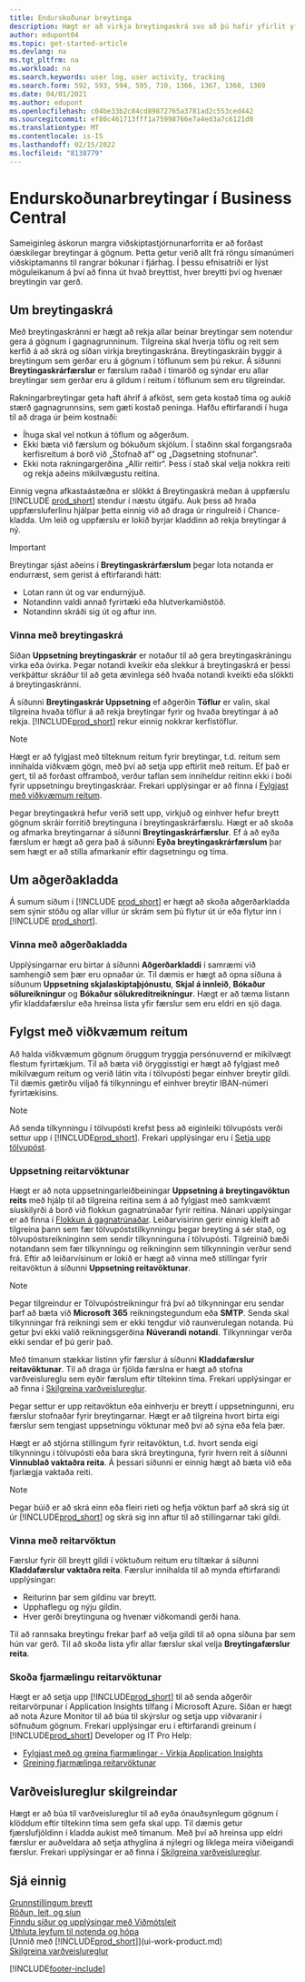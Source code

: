 ```yaml
---
title: Endurskoðunar breytinga
description: Hægt er að virkja breytingaskrá svo að þú hafir yfirlit yfir allar breytingar sem gerðar hafa verið á gögnum í röktum töflum. Þú getur einnig rakið aðgerðir með tilteknum gerðum aðgerðakladda.
author: edupont04
ms.topic: get-started-article
ms.devlang: na
ms.tgt_pltfrm: na
ms.workload: na
ms.search.keywords: user log, user activity, tracking
ms.search.form: 592, 593, 594, 595, 710, 1366, 1367, 1368, 1369
ms.date: 04/01/2021
ms.author: edupont
ms.openlocfilehash: c04be33b2c84cd89872765a3781ad2c553ced442
ms.sourcegitcommit: ef80c461713fff1a75998766e7a4ed3a7c6121d0
ms.translationtype: MT
ms.contentlocale: is-IS
ms.lasthandoff: 02/15/2022
ms.locfileid: "8138779"
---
```

# <a name="auditing-changes-in-business-central"></a>Endurskoðunarbreytingar í Business Central

Sameiginleg áskorun margra viðskiptastjórnunarforrita er að forðast óæskilegar breytingar á gögnum. Þetta getur verið allt frá röngu símanúmeri viðskiptamanns til rangrar bókunar í fjárhag. Í þessu efnisatriði er lýst möguleikanum á því að finna út hvað breyttist, hver breytti því og hvenær breytingin var gerð.

## <a name="about-the-change-log"></a>Um breytingaskrá

Með breytingaskránni er hægt að rekja allar beinar breytingar sem notendur gera á gögnum í gagnagrunninum. Tilgreina skal hverja töflu og reit sem kerfið á að skrá og síðan virkja breytingaskrána. Breytingaskráin byggir á breytingum sem gerðar eru á gögnum í töflunum sem þú rekur. Á síðunni **Breytingaskrárfærslur** er færslum raðað í tímaröð og sýndar eru allar breytingar sem gerðar eru á gildum í reitum í töflunum sem eru tilgreindar. 

Rakningarbreytingar geta haft áhrif á afköst, sem geta kostað tíma og aukið stærð gagnagrunnsins, sem gæti kostað peninga. Hafðu eftirfarandi í huga til að draga úr þeim kostnaði:

- Íhuga skal vel notkun á töflum og aðgerðum.
- Ekki bæta við færslum og bókuðum skjölum. Í staðinn skal forgangsraða kerfisreitum á borð við „Stofnað af“ og „Dagsetning stofnunar“.
- Ekki nota rakningargerðina „Allir reitir“. Þess í stað skal velja nokkra reiti og rekja aðeins mikilvægustu reitina.

Einnig vegna afkastaástæðna er slökkt á Breytingaskrá meðan á uppfærslu [!INCLUDE [prod_short](includes/prod_short.md)] stendur í næstu útgáfu. Auk þess að hraða uppfærsluferlinu hjálpar þetta einnig við að draga úr ringulreið í Chance-kladda. Um leið og uppfærslu er lokið byrjar kladdinn að rekja breytingar á ný.

> [!Important]
> Breytingar sjást aðeins í **Breytingaskrárfærslum** þegar lota notanda er endurræst, sem gerist á eftirfarandi hátt:
>
> * Lotan rann út og var endurnýjuð.
> * Notandinn valdi annað fyrirtæki eða hlutverkamiðstöð.
> * Notandinn skráði sig út og aftur inn.

### <a name="working-with-the-change-log"></a>Vinna með breytingaskrá

Síðan **Uppsetning breytingaskrár** er notaður til að gera breytingaskráningu virka eða óvirka. Þegar notandi kveikir eða slekkur á breytingaskrá er þessi verkþáttur skráður til að geta ævinlega séð hvaða notandi kveikti eða slökkti á breytingaskránni.

Á síðunni **Breytingaskrár Uppsetning** ef aðgerðin **Töflur** er valin, skal tilgreina hvaða töflur á að rekja breytingar fyrir og hvaða breytingar á að rekja. [!INCLUDE[prod_short](includes/prod_short.md)] rekur einnig nokkrar kerfistöflur.

> [!NOTE]
> Hægt er að fylgjast með tilteknum reitum fyrir breytingar, t.d. reitum sem innihalda viðkvæm gögn, með því að setja upp eftirlit með reitum. Ef það er gert, til að forðast offramboð, verður taflan sem inniheldur reitinn ekki í boði fyrir uppsetningu breytingaskráar. Frekari upplýsingar er að finna í [Fylgjast með viðkvæmum reitum](across-log-changes.md#monitoring-sensitive-fields).

Þegar breytingaskrá hefur verið sett upp, virkjuð og einhver hefur breytt gögnum skráir forritið breytinguna í breytingaskrárfærslu. Hægt er að skoða og afmarka breytingarnar á síðunni **Breytingaskrárfærslur**. Ef á að eyða færslum er hægt að gera það á síðunni **Eyða breytingaskrárfærslum** þar sem hægt er að stilla afmarkanir eftir dagsetningu og tíma.  

## <a name="about-activity-logs"></a>Um aðgerðakladda

Á sumum síðum í [!INCLUDE [prod_short](includes/prod_short.md)] er hægt að skoða aðgerðarkladda sem sýnir stöðu og allar villur úr skrám sem þú flytur út úr eða flytur inn í [!INCLUDE [prod_short](includes/prod_short.md)].  

### <a name="working-with-activity-logs"></a>Vinna með aðgerðakladda

Upplýsingarnar eru birtar á síðunni **Aðgerðarkladdi** í samræmi við samhengið sem þær eru opnaðar úr. Til dæmis er hægt að opna síðuna á síðunum **Uppsetning skjalaskiptaþjónustu**, **Skjal á innleið**, **Bókaður sölureikningur** og **Bókaður sölukreditreikningur**. Hægt er að tæma listann yfir kladdafærslur eða hreinsa lista yfir færslur sem eru eldri en sjö daga.  

## <a name="monitoring-sensitive-fields"></a>Fylgst með viðkvæmum reitum

Að halda viðkvæmum gögnum öruggum tryggja persónuvernd er mikilvægt flestum fyrirtækjum. Til að bæta við öryggisstigi er hægt að fylgjast með mikilvægum reitum og verið látin vita í tölvupósti þegar einhver breytir gildi. Til dæmis gætirðu viljað fá tilkynningu ef einhver breytir IBAN-númeri fyrirtækisins.

> [!NOTE]
> Að senda tilkynningu í tölvupósti krefst þess að eiginleiki tölvupósts verði settur upp í [!INCLUDE[prod_short](includes/prod_short.md)]. Frekari upplýsingar eru í [Setja upp tölvupóst](admin-how-setup-email.md).

### <a name="setting-up-field-monitoring"></a>Uppsetning reitarvöktunar

Hægt er að nota uppsetningarleiðbeiningar **Uppsetning á breytingavöktun reits** með hjálp til að tilgreina reitina sem á að fylgjast með samkvæmt síuskilyrði á borð við flokkun gagnatrúnaðar fyrir reitina. Nánari upplýsingar er að finna í [Flokkun á gagnatrúnaðar](admin-classifying-data-sensitivity.md). Leiðarvísirinn gerir einnig kleift að tilgreina þann sem fær tölvupóststilkynningu þegar breyting á sér stað, og tölvupóstsreikninginn sem sendir tilkynninguna í tölvupósti. Tilgreinið bæði notandann sem fær tilkynningu og reikninginn sem tilkynningin verður send frá. Eftir að leiðarvísinum er lokið er hægt að vinna með stillingar fyrir reitavöktun á síðunni **Uppsetning reitavöktunar**. 

> [!NOTE]
> Þegar tilgreindur er Tölvupóstreikningur frá því að tilkynningar eru sendar þarf að bæta við **Microsoft 365** reikningstegundum eða **SMTP**. Senda skal tilkynningar frá reikningi sem er ekki tengdur við raunverulegan notanda. Þú getur því ekki valið reikningsgerðina **Núverandi notandi**. Tilkynningar verða ekki sendar ef þú gerir það. 

Með tímanum stækkar listinn yfir færslur á síðunni **Kladdafærslur reitavöktunar**. Til að draga úr fjölda færslna er hægt að stofna varðveislureglu sem eyðir færslum eftir tiltekinn tíma. Frekari upplýsingar er að finna í [Skilgreina varðveislureglur](admin-data-retention-policies.md).

Þegar settur er upp reitavöktun eða einhverju er breytt í uppsetningunni, eru færslur stofnaðar fyrir breytingarnar. Hægt er að tilgreina hvort birta eigi færslur sem tengjast uppsetningu vöktunar með því að sýna eða fela þær. 

Hægt er að stjórna stillingum fyrir reitavöktun, t.d. hvort senda eigi tilkynningu í tölvupósti eða bara skrá breytinguna, fyrir hvern reit á síðunni **Vinnublað vaktaðra reita**. Á þessari síðunni er einnig hægt að bæta við eða fjarlægja vaktaða reiti.

> [!NOTE]
> Þegar búið er að skrá einn eða fleiri rieti og hefja vöktun þarf að skrá sig út úr [!INCLUDE[prod_short](includes/prod_short.md)] og skrá sig inn aftur til að stillingarnar taki gildi.

### <a name="working-with-field-monitoring"></a>Vinna með reitarvöktun

Færslur fyrir öll breytt gildi í vöktuðum reitum eru tiltækar á síðunni **Kladdafærslur vaktaðra reita**. Færslur innihalda til að mynda eftirfarandi upplýsingar:

* Reiturinn þar sem gildinu var breytt.
* Upphaflegu og nýju gildin.
* Hver gerði breytinguna og hvenær viðkomandi gerði hana. 

Til að rannsaka breytingu frekar þarf að velja gildi til að opna síðuna þar sem hún var gerð. Til að skoða lista yfir allar færslur skal velja **Breytingafærslur reita**.

### <a name="viewing-field-monitoring-telemetry"></a>Skoða fjarmælingu reitarvöktunar 

Hægt er að setja upp [!INCLUDE[prod_short](includes/prod_short.md)] til að senda aðgerðir reitarvörpunar í Application Insights tilfang í Microsoft Azure. Síðan er hægt að nota Azure Monitor til að búa til skýrslur og setja upp viðvaranir í söfnuðum gögnum. Frekari upplýsingar eru í eftirfarandi greinum í [!INCLUDE[prod_short](includes/prod_short.md)] Developer og IT Pro Help:

- [Fylgjast með og greina fjarmælingar - Virkja Application Insights](/dynamics365/business-central/dev-itpro/administration/telemetry-overview#enable)
- [Greining fjarmælinga reitarvöktunar](/dynamics365/business-central/dev-itpro/administration/telemetry-field-monitoring-trace)

## <a name="defining-retention-policies"></a>Varðveislureglur skilgreindar

Hægt er að búa til varðveislureglur til að eyða ónauðsynlegum gögnum í klöddum eftir tiltekinn tíma sem gefa skal upp. Til dæmis getur fjærslufjöldinn í kladda aukist með tímanum. Með því að hreinsa upp eldri færslur er auðveldara að setja athyglina á nýlegri og líklega meira viðeigandi færslur. Frekari upplýsingar er að finna í [Skilgreina varðveislureglur](admin-data-retention-policies.md).

## <a name="see-also"></a>Sjá einnig

[Grunnstillingum breytt](ui-change-basic-settings.md)  
[Röðun, leit, og síun](ui-enter-criteria-filters.md)  
[Finndu síður og upplýsingar með Viðmótsleit](ui-search.md)  
[Úthluta leyfum til notenda og hópa](ui-define-granular-permissions.md)    
[Unnið með [!INCLUDE[prod_short](includes/prod_short.md)]](ui-work-product.md)  
[Skilgreina varðveislureglur](admin-data-retention-policies.md)  

[!INCLUDE[footer-include](includes/footer-banner.md)]
